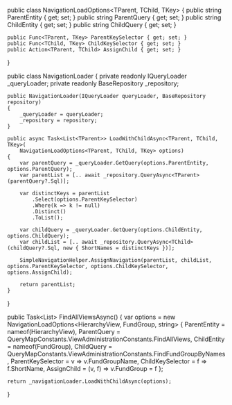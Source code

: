 public class NavigationLoadOptions<TParent, TChild, TKey>
{
    public string ParentEntity { get; set; }
    public string ParentQuery { get; set; }
    public string ChildEntity { get; set; }
    public string ChildQuery { get; set; }

    public Func<TParent, TKey> ParentKeySelector { get; set; }
    public Func<TChild, TKey> ChildKeySelector { get; set; }
    public Action<TParent, TChild> AssignChild { get; set; }
}

public class NavigationLoader
{
    private readonly IQueryLoader _queryLoader;
    private readonly BaseRepository _repository;

    public NavigationLoader(IQueryLoader queryLoader, BaseRepository repository)
    {
        _queryLoader = queryLoader;
        _repository = repository;
    }

    public async Task<List<TParent>> LoadWithChildAsync<TParent, TChild, TKey>(
        NavigationLoadOptions<TParent, TChild, TKey> options)
    {
        var parentQuery = _queryLoader.GetQuery(options.ParentEntity, options.ParentQuery);
        var parentList = [.. await _repository.QueryAsync<TParent>(parentQuery?.Sql)];

        var distinctKeys = parentList
            .Select(options.ParentKeySelector)
            .Where(k => k != null)
            .Distinct()
            .ToList();

        var childQuery = _queryLoader.GetQuery(options.ChildEntity, options.ChildQuery);
        var childList = [.. await _repository.QueryAsync<TChild>(childQuery?.Sql, new { ShortNames = distinctKeys })];

        SimpleNavigationHelper.AssignNavigation(parentList, childList, options.ParentKeySelector, options.ChildKeySelector, options.AssignChild);

        return parentList;
    }
}

public Task<List<HierarchyView>> FindAllViewsAsync()
{
    var options = new NavigationLoadOptions<HierarchyView, FundGroup, string>
    {
        ParentEntity = nameof(HierarchyView),
        ParentQuery = QueryMapConstants.ViewAdministrationConstants.FindAllViews,
        ChildEntity = nameof(FundGroup),
        ChildQuery = QueryMapConstants.ViewAdministrationConstants.FindFundGroupByNames,
        ParentKeySelector = v => v.FundGroupName,
        ChildKeySelector = f => f.ShortName,
        AssignChild = (v, f) => v.FundGroup = f
    };

    return _navigationLoader.LoadWithChildAsync(options);
}

